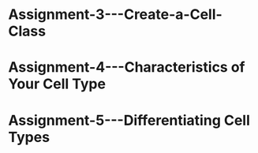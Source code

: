 # Assignment-3---Create-a-Cell-Class
# Assignment-4---Characteristics of Your Cell Type
# Assignment-5---Differentiating Cell Types
